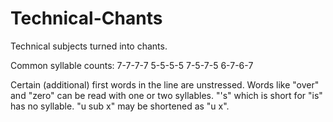 # Technical-Chants
Technical subjects turned into chants.

Common syllable counts:
7-7-7-7
5-5-5-5
7-5-7-5
6-7-6-7

Certain (additional) first words in the line are unstressed.
Words like "over" and "zero" can be read with one or two syllables. 
"'s" which is short for "is" has no syllable. 
"u sub x" may be shortened as "u x". 
